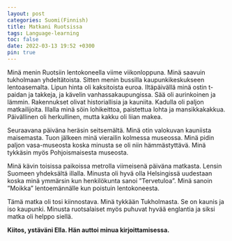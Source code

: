 ```yaml
---
layout: post
categories: Suomi(Finnish)
title: Matkani Ruotsissa 
tags: Language-learning
toc: false
date: 2022-03-13 19:52 +0300
pin: true
---
```

  
Minä menin Ruotsiin lentokoneella viime viikonloppuna. Minä saavuin tukholmaan yhdeltätoista. Sitten menin bussilla kaupunkikeskukseen lentoasemalta. Lipun hinta oli kaksitoista euroa. Iltäpäivällä minä ostin t-paidan ja takkeja, ja kävelin vanhassakaupungissa. Sää oli aurinkoinen ja lämmin. Rakennukset olivat historiallisia ja kauniita. Kadulla oli paljon matkailijoita. Illalla minä söin lohikeittoa, paistettua lohta ja mansikkakakkua. Päivällinen oli herkullinen, mutta kakku oli liian makea.  
  
Seuraavana päiväna heräsin seitsemältä. Minä otin valokuvan kauniista maisemasta. Tuon jälkeen minä vierailin kolmessa museossa. Minä pidin paljon vasa-museosta koska minusta se oli niin hämmästyttävä. Minä tykkäsin myös Pohjoismaisesta museosta.  
  
Minä kävin toisissa paikoissa metrolla viimeisenä päiväna	 matkasta. Lensin Suomeen yhdeksältä illalla. Minusta oli hyvä olla Helsingissä uudestaan koska minä ymmärsin kun henkilökunta sanoi ”Tervetuloa”. Minä sanoin ”Moikka” lentoemännälle kun poistuin lentokoneesta.  
  
Tämä matka oli tosi kiinnostava. Minä tykkään Tukholmasta. Se on kaunis ja iso kaupunki. Minusta ruotsalaiset myös puhuvat hyvää englantia ja siksi matka oli helppo siellä.  
  
**Kiitos, ystäväni Ella. Hän auttoi minua kirjoittamisessa.**
